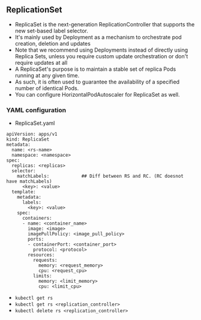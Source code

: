 ## ReplicationSet

-   ReplicaSet is the next-generation ReplicationController that supports the new set-based label selector.
-   It's mainly used by Deployment as a mechanism to orchestrate pod creation, deletion and updates
-   Note that we recommend using Deployments instead of directly using Replica Sets, unless you require custom update orchestration or don't require updates at all
-   A ReplicaSet's purpose is to maintain a stable set of replica Pods running at any given time. 
-   As such, it is often used to guarantee the availability of a specified number of identical Pods.
-   You can configure HorizontalPodAutoscaler for ReplicaSet as well.

### YAML configuration
-   ReplicaSet.yaml
```
apiVersion: apps/v1
kind: ReplicaSet
metadata:
  name: <rs-name>
  namespace: <namespace>
spec:
  replicas: <replicas>
  selector:
    matchLabels:            ## Diff between RS and RC. (RC doesnot have matchLabels)
      <key>: <value>
  template:
    metadata:
      labels:
        <key>: <value>
    spec:
      containers:
      - name: <container_name>
        image: <image>
        imagePullPolicy: <image_pull_policy>
        ports:
        - containerPort: <container_port>
          protocol: <protocol>
        resources:
          requests:
            memory: <request_memory>
            cpu: <request_cpu>
          limits:
            memory: <limit_memory>
            cpu: <limit_cpu>
```

- ```kubectl get rs```
- ```kubectl get rs <replication_controller>```
- ```kubectl delete rs <replication_controller>```
